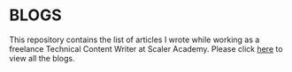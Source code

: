 # BLOGS
This repository contains the list of articles I wrote while working as a freelance Technical Content Writer at Scaler Academy. Please click [here](https://github.com/CoderSufiyan/BLOGS/blob/main/Blogs.md) to view all the blogs.